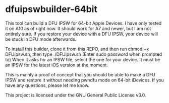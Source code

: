 # dfuipswbuilder-64bit
This tool can build a DFU IPSW for 64-bit Apple Devices. I have only tested it on A10 as of right now. It should work for A7 and newer, but I am not entirely sure. If you restore your device with a DFU IPSW, your device will be stuck in DFU mode afterwards.

To install this builder, clone it from this REPO, and then run chmod +x DFUipsw.sh, then type ./DFUipsw.sh (Enter sudo password when prompted to)
When it asks for an IPSW file, select the one for your device. It must be an IPSW for the latest iOS version at the moment.

This is mainly a proof of concept that you should be able to make a DFU IPSW and restore it without needing pwndfu mode on 64-bit iDevices.
If you have any questions, please let me know.

This project is licensed under the GNU General Public License v3.0.
